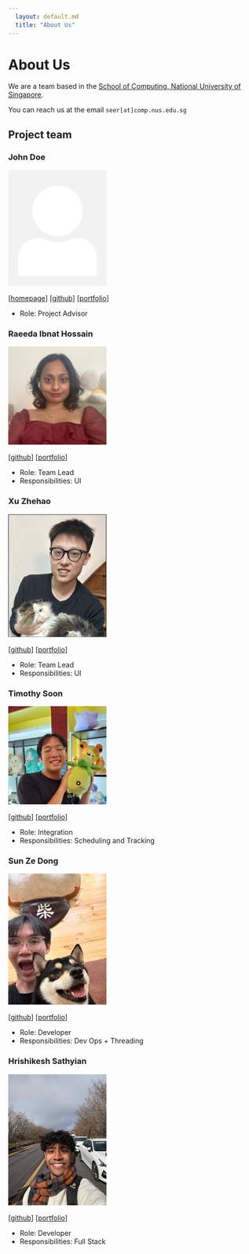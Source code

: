 ```yaml
---
  layout: default.md
  title: "About Us"
---
```


# About Us

We are a team based in the [School of Computing, National University of Singapore](http://www.comp.nus.edu.sg).

You can reach us at the email `seer[at]comp.nus.edu.sg`

## Project team

### John Doe

<img src="images/johndoe.png" width="200px">

[[homepage](http://www.comp.nus.edu.sg/~damithch)]
[[github](https://github.com/johndoe)]
[[portfolio](team/johndoe.md)]

* Role: Project Advisor


### Raeeda Ibnat Hossain

<img src="images/rae2480.png" width="200px">

[[github](http://github.com/Rae2480)]
[[portfolio](team/johndoe.md)]

* Role: Team Lead
* Responsibilities: UI

### Xu Zhehao

<img src="images/xzh119.png" width="200px">

[[github](http://github.com/xzh119)] [[portfolio](team/xzh119.md)]

* Role: Team Lead
* Responsibilities: UI

### Timothy Soon

<img src="images/soonami69.png" width="200px">

[[github](http://github.com/soonami69)] [[portfolio](team/soonami69.md)]

* Role: Integration
* Responsibilities: Scheduling and Tracking

### Sun Ze Dong

<img src="images/zedonggg.png" width="200px">

[[github](https://github.com/zedonggg)]
[[portfolio](team/johndoe.md)]

* Role: Developer
* Responsibilities: Dev Ops + Threading

### Hrishikesh Sathyian

<img src="images/hrishikeshsathyian.png" width="200px">

[[github](http://github.com/hrishikeshsathyian)]
[[portfolio](team/johndoe.md)]

* Role: Developer
* Responsibilities: Full Stack
